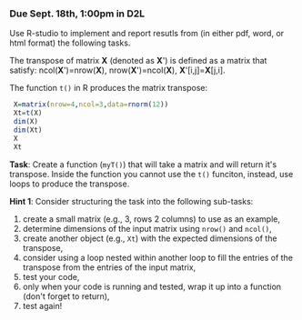 ### Due Sept. 18th, 1:00pm in D2L


Use R-studio to implement and report resutls from (in either pdf, word, or html format) the following tasks.



The transpose of matrix **X** (denoted as **X**') is defined as a matrix that satisfy: ncol(**X**')=nrow(**X**), nrow(**X**')=ncol(**X**), **X**'[i,j]=**X**[j,i].

The function `t()` in R produces the matrix transpose:

```r
 X=matrix(nrow=4,ncol=3,data=rnorm(12))
 Xt=t(X)
 dim(X)
 dim(Xt)
 X
 Xt
```

**Task**: Create a function (`myT()`) that will take a matrix and will return it's transpose. Inside the function you cannot use the `t()` funciton, instead, use loops to produce the transpose. 

**Hint 1**: Consider structuring the task into the following sub-tasks: 
  1) create a small matrix (e.g., 3, rows 2 columns) to use as an example,  
  2) determine dimensions of the input matrix using `nrow()` and `ncol()`, 
  3) create another object (e.g., `Xt`) with the expected dimensions of the transpose, 
  4) consider using a loop nested within another loop to fill the entries of the transpose from the entries of the input matrix,  
  5) test your code, 
  6) only when your code is running and tested, wrap it up into a function (don't forget to return), 
  7) test again!
